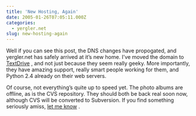 ```yaml
---
title: 'New Hosting, Again'
date: 2005-01-26T07:05:11.000Z
categories:
  - yergler.net
slug: new-hosting-again
---
```

Well if you can see this post, the DNS changes have propogated, and yergler.net has safely arrived at it’s new home. I’ve moved the domain to [TextDrive][1] , and not just because they seem really geeky. More importantly, they have amazing support, really smart people working for them, and Python 2.4 already on their web servers.

Of course, not everything’s quite up to speed yet. The photo albums are offline, as is the CVS repository. They should both be back real soon now, although CVS will be converted to Subversion. If you find something seriously amiss, [let me know][2] .



 [1]: http://textdrive.com
 [2]: /contact
